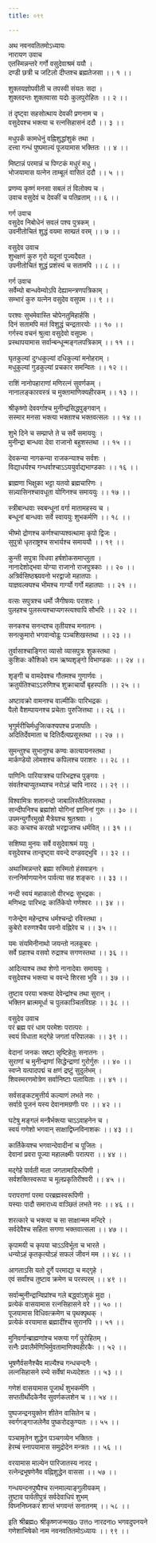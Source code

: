 ```yaml
---
title: ०९९

---
```

अथ नवनवतितमोऽध्यायः  
नारायण उवाच  
एतस्मिन्नन्तरे गर्गो वसुदेवाश्रमं ययौ ।  
दण्डी छत्री च जटिलो दीप्तश्च ब्रह्मतेजसा ।। १ ।।  
  
शुक्लयज्ञोपवीती च तपस्वी संयतः सदा ।  
शुक्लदन्तः शुक्लवासा यदोः कुलपुरोहितः ।। २ ।।  
  
तं दृष्ट्वा सहसोत्थाय देवकी प्रणनाम च ।  
वसुदेवश्च भक्त्या च रत्नसिहासनं ददौ ।। ३ ।।  
  
मधुपर्कं कामधेनुं वह्निशुद्धांशुकं तथा ।  
दत्त्वा गन्धं पुष्पमाल्यं पूजयामास भक्तितः ।। ४ ।।  
  
मिष्टान्नं परमान्नं च पिण्टकं मधुरं मधु ।  
भोजयामास यत्नेन ताम्बूलं वासितं ददौ ।। ५ ।।  
  
प्रणम्य कृष्णं मनसा सबलं तं विलोक्य च ।  
उवाच वसुदेवं च देवकीं च पतिव्रताम् ।। ६ ।।  
  
गर्ग उवाच  
वसुदेव निबोधेनं सवलं पश्य पुत्रकम् ।  
उवनीतोचितं शुद्धं वयमा साम्प्रतं वरम् ।। ७ ।।  
  
वसुदेव उवाच  
शुभक्षणं कुरु गृरो यदूनां पूज्यदैवत ।  
उपनीतोचितं शुद्धं प्रशंस्यं च सतामपि ।। ८ ।।  
  
गर्ग उवाच  
सर्वेम्यो बान्धवेम्योऽपि देह्यामन्त्रणपत्रिकाम् ।  
सम्भारं कुरु यत्नेन वसुदेव वसुपम ।। ९ ।।  
  
परश्वः सुभमेवास्ति चोपेनतुमिहार्हसि ।  
दिनं सतामपि मतं विशुद्धं चन्द्रतारयोः ।। १० ।।  
गर्गस्य वचनं श्रुत्वा वसुदेवो वसूपमः ।  
प्रस्थापयामास सर्वान्बन्धून्मङ्गलपत्रिकाम् ।। ११ ।।  
  
घृतकुल्यां दुग्धकुल्यां दधिकुल्यां मनोहराम् ।  
मधुकुल्यां गुडकुल्यां प्रचकार समन्वितः ।। १२ ।।  
  
राशिं नानोपहाराणां मणिरत्नं सुवर्णकम् ।  
नानालङ्कारवस्त्रं च मुक्तामाणिक्यहीरकम् ।। १३ ।।  
  
श्रीकृष्णो देववर्गाश्च मुनीन्द्रसिद्धपुङ्गवान् ।  
सस्मार मनसा भक्त्या भक्ताश्च भक्तवत्सलः ।। १४ ।।  
  
शुभे दिने च सम्प्राप्ते ते च सर्वे समाययुः ।  
मुनीन्द्रा बान्धवा देवा राजानो बहुशस्तथा ।। १५ ।।  
  
देवकन्या नागकन्या राजकन्याश्च सर्वशः ।  
विद्याधर्यश्च गन्धर्वाश्चाऽऽययुर्वाद्यभाण्डकाः ।। १६ ।।  
  
ब्राह्मणा भिक्षुका भट्टा यतयो ब्रह्मचारिणः ।  
सन्न्यासिनश्चावधूता योगिनश्च समाययुः ।। १७ ।।  
  
स्त्रीबान्धवाः स्वबन्धूनां वर्गा मातामहस्य च ।  
बन्धूनां बान्धवाः सर्वे स्वाययुः शुभकर्मणि ।। १८ ।।  
  
भीष्मो द्रोणश्च कर्णश्चाप्यश्वत्थामा कृपो द्विजः ।  
सुपुत्रो धृतराष्ट्रश्च सभार्यश्च समाययौ ।। १९ ।।  
  
कुन्ती सपुत्रा विधवा हर्षशोकसमाप्लुता ।  
नानादेशोद्भवा योग्या राजानो राजपुत्रकाः ।। २० ।।  
अत्रिर्वसिष्ठश्च्यवनो भरद्वाजो महातपाः ।  
याज्ञवल्क्यश्च भीमश्च गार्ग्यो गर्गो महातपाः ।। २१ ।।  
  
वत्सः सपुत्रश्च धर्मो जैगीषव्यः पराशरः ।  
पुलहश्च पुलस्त्यश्चाप्यगस्त्यश्वापि सौभरिः ।। २२ ।।  
  
सनकश्च सनन्दश्च तृतीयश्च मनातनः ।  
सनत्कुमारो भगवान्वोढुः पञ्चशिखस्तथा ।। २३ ।।  
  
तुर्वासाश्चाङ्गिरा व्यासो व्यासपुत्रः शुकस्तथा ।  
कुशिकः कौशिको राम ऋष्यशृङ्गो विभाण्डकः ।। २४ ।।  
  
शृङ्गी च वामदेवश्च गौतमश्च गुणार्णवः ।  
क्रतुर्यतिश्चाऽऽरुणिश्च शुक्राचार्यो बृहस्पतिः ।। २५ ।।  
  
अष्टावक्रो वामनश्च वाल्मीकिः पारिभद्रकः ।  
पैलो वैशम्पायनश्च प्रचेताः पुरुजित्तथा ।। २६ ।।  
  
भृगुर्मरीचिर्मधुजित्कश्यपश्च प्रजापतिः ।  
अदितिर्देवमाता च दितिर्दैत्यप्रसूस्तथा ।। २७ ।।  
  
सुमन्तुश्च सुभानुश्च कण्वः कात्यायनस्तथा ।  
मार्कण्डेयो लोमशश्च कपिलश्च पराशरः ।। २८ ।।  
  
पाणिनिः पारियात्रश्च पारिभद्रश्च पुङ्गवः ।  
संवर्तश्चाप्युतथ्यश्च नरोऽहं चापि नारद ।। २९ ।।  
  
विश्वामित्रः शतानन्दो जाबालिस्तैतिलस्तथा ।  
सान्दीपनिश्च ब्रह्मांशो योगिनां ज्ञानिनां गुरुः ।। ३० ।।  
उपमन्युर्गौरमुखो मैत्रेयश्च श्रुतश्रवाः ।  
कठः कचश्च करखो भरद्वाजश्च धर्मवित् ।। ३१ ।।  
  
सशिष्या मुनयः सर्वे वसुदेवाश्रमं ययुः ।  
वसुदेवश्च तान्दृष्ट्वा ववन्दे दण्डवद्भुवि ।। ३२ ।।  
  
अथास्मिन्नन्तरे ब्रह्मा सस्मितो हंसवाहनः ।  
रत्ननिर्माणयानेन पार्वत्या सह शङ्करः ।। ३३ ।।  
  
नन्दी स्वयं महाकालो वीरभद्रः सुभद्रकः ।  
मणिभद्रः पारिभद्रः कार्तिकेयो गणेश्वरः ।। ३४ ।।  
  
गजेन्द्रेण महेन्द्रश्च धर्मश्चन्द्रो रविस्तथा ।  
कुबेरो वरुणश्चैव पवनो वह्निरेव च ।। ३५ ।।  
  
यमः संयमिनीनाथो जयन्तो नलकूबरः ।  
सर्वे ग्रहाश्च वसवो रुद्राश्च सगणस्तथा ।। ३६ ।।  
  
आदित्याश्च तथा शेणो नानादेवाः समाययुः ।  
वसुदेवश्च भक्त्या च ववन्दे शिरसा भुवि ।। ३७ ।।  
  
तुष्टाव परया भक्त्या देवेन्द्रांश्च तथा सुरान् ।  
भक्तिन म्रात्ममूर्धा च पुलकाञ्चितविग्रहः ।। ३८ ।।  
  
वसुदेव उवाच  
परं ब्रह्म परं धाम परमेशः परात्परः ।  
स्वयं विधाता मद्गेहे जगतां परिपालकः ।। ३९ ।।  
  
वेदानां जनकः स्रष्टा सृष्टिहेतुः सनातनः ।  
सुराणां च मुनीन्द्राणां सिद्धेन्द्राणां गुरोर्गुरुः ।। ४० ।।  
स्वप्ने यत्पादपद्मं च क्षणं द्रष्टुं सुदुर्लभम् ।  
शिवस्मरणमोत्रेण सर्वानिष्टाः पलायिताः ।। ४१ ।।  
  
सर्वसङ्कटमुत्तीर्य कल्याणं लभते नरः ।  
सर्वाग्रे पूजनं यस्य देवानामग्रणीः परः ।। ४२ ।।  
  
घटेषु मङ्गलं मन्त्रैर्भक्त्या चाऽऽवाहनेन च ।  
स्वयं गणेशो भगवान् साक्षाद्विघ्नविनाशकः ।। ४३ ।।  
  
कार्तिकेयश्च भगवान्देवादीनां च पूजितः ।  
देवानां प्रवरा पूज्या महालक्ष्मीः परात्परा ।। ४४ ।।  
  
मद्गेहे पार्वती माता जगतामादिरूपिणी ।  
सर्वशक्तिस्वरूपा च मूलप्रकृतिरीश्वरी ।। ४५ ।।  
  
परापराणां परमा परब्रह्मस्वरूपिणी ।  
यस्याः पादौ समाराध्य वाञ्छितं लभते नरः ।। ४६ ।।  
  
शरत्कारे च भक्त्या च सा साक्षान्मम मन्दिरे ।  
सर्वदेवैश्च सहिता सगणा भक्तवात्सला ।। ४७ ।।  
  
कृपामयी च कृपया चाऽऽविर्भूता च भारते ।  
धन्योऽहं कृतकृत्योऽहं सफलं जीवनं मम ।। ४८ ।।  
  
आगताऽसि यतो दुर्गे परमाद्या च मद्गृहे ।  
एवं सर्वांश्च तुष्टाव क्रमेण च परस्परम् ।। ४९ ।।  
  
सर्वान्मुनीन्द्रान्विप्रांश्च गले बद्ध्वांऽशुकं मुदा ।  
प्रत्येकं वासयामास रत्नसिहासने वरे ।। ५० ।।  
पूजयामास विधिवत्क्रमेण च पृथक्पृथक् ।  
प्रत्येकं वरयामास ब्रह्मादींश्च सुरानपि ।। ५१ ।।  
  
मुनिवर्गान्ब्राह्मणांश्च भक्त्या गर्गं पुरोहितम् ।  
रत्नैः प्रवालैर्मणिभिर्मुवतामाणिक्यहीरकैः ।। ५२ ।।  
  
भूषणैर्वसनैश्चैव माल्यैश्च गन्धचन्दनैः ।  
लत्नसिहासने रम्ये सर्वेषां मध्यदेशतः ।। ५३ ।।  
  
गणेशं वासयामास पूजार्थं शुभकर्मणि ।  
सप्ततीर्थोदकेनैव सुवर्णकलशेन च ।। ५४ ।।  
  
पुष्पजन्द्रनयुक्तेन शीतेन वासितेन च ।  
स्वर्गगङ्गाजलेनैव पुष्करोदकुण्यतः ।। ५५ ।।  
  
पञ्चामृतेन शुद्धेन पञ्चगव्येन भक्तितः ।  
हेरम्बं स्नापयामास समुद्रोदेन मन्त्रतः ।। ५६ ।।  
  
वरयामास माल्येन पारिजातस्य नारद ।  
रत्नेन्द्रभूषणेनैव वह्निशुद्धेन वाससा ।। ५७ ।।  
  
गन्धयन्दनपुष्पैश्च रत्नमाल्याङ्गुलीयकम् ।  
तुष्टाव पार्वतीपुत्रं सर्वदेवाधिपं शुभम्  
विघ्ननिघ्नकरं शान्तं भगवन्तं सनातनम् ।। ५८ ।।  
  
इति श्रीब्रह्मo श्रीकृष्णजन्मखo उत्तo नारदनाo भगवदुपनयने  
गणेशाभिषेको नाम नवनवतितमोऽध्यायः ।। ९९ ।।